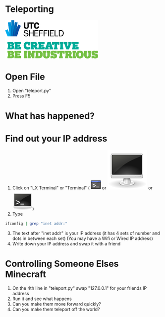 # Teleporting

![UTC Logo](images/UTC_Logo.png)

# Open File

1. Open "teleport.py"
2. Press F5

# What has happened?

# Find out your IP address

1. Click on "LX Terminal" or "Terminal"  ( ![LX Terminal](images/lxterminal.png) or ![Terminal](images/lxterminal2.png) or ![Terminal](images/gnome-terminal.png))
2. Type 
```bash
ifconfig | grep "inet addr:"
```
3. The text after "inet addr" is your IP address (it has 4 sets of number and dots in between each set) (You may have a Wifi or Wired IP address)
4. Write down your IP address and swap it with a friend

# Controlling Someone Elses Minecraft

1. On the 4th line in "teleport.py" swap "127.0.0.1" for your friends IP address
2. Run it and see what happens
3. Can you make them move forward quickly?
4. Can you make them teleport off the world?
